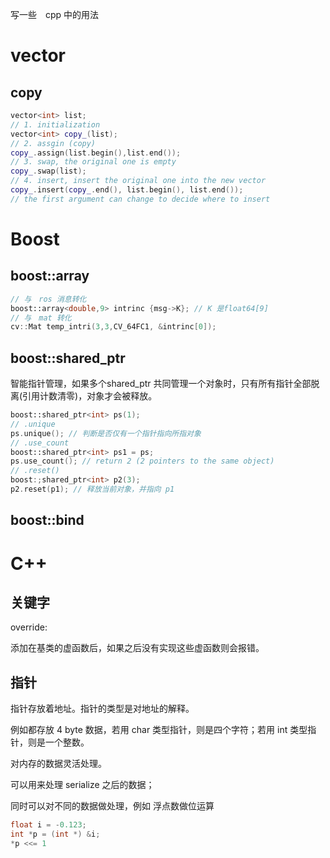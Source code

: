 写一些　cpp 中的用法

# vector

## copy

```c++
vector<int> list;
// 1. initialization
vector<int> copy_(list);
// 2. assgin (copy)
copy_.assign(list.begin(),list.end());
// 3. swap, the original one is empty
copy_.swap(list);
// 4. insert, insert the original one into the new vector
copy_.insert(copy_.end(), list.begin(), list.end());
// the first argument can change to decide where to insert
```

# Boost

## boost::array

```c++
// 与　ros 消息转化
boost::array<double,9> intrinc {msg->K}; // K 是float64[9]
// 与　mat 转化
cv::Mat temp_intri(3,3,CV_64FC1, &intrinc[0]);
```

## boost::shared_ptr

智能指针管理，如果多个shared_ptr 共同管理一个对象时，只有所有指针全部脱离(引用计数清零)，对象才会被释放。

```c++
boost::shared_ptr<int> ps(1);
// .unique
ps.unique(); // 判断是否仅有一个指针指向所指对象
// .use_count
boost::shared_ptr<int> ps1 = ps;
ps.use_count(); // return 2 (2 pointers to the same object)
// .reset()
boost:;shared_ptr<int> p2(3);
p2.reset(p1); // 释放当前对象，并指向 p1
```

## boost::bind



# C++

## 关键字

override:

添加在基类的虚函数后，如果之后没有实现这些虚函数则会报错。

## 指针

指针存放着地址。指针的类型是对地址的解释。

例如都存放 4 byte 数据，若用 char 类型指针，则是四个字符；若用 int 类型指针，则是一个整数。

对内存的数据灵活处理。

可以用来处理 serialize 之后的数据；

同时可以对不同的数据做处理，例如 浮点数做位运算

```c++
float i = -0.123;
int *p = (int *) &i;
*p <<= 1
```

